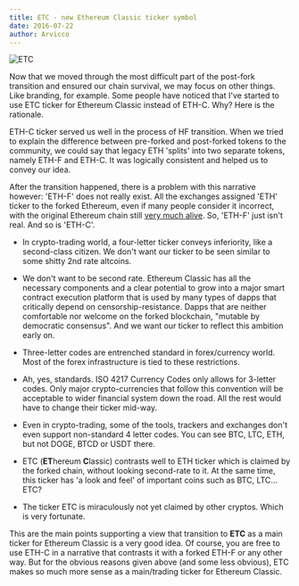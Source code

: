```yaml
---
title: ETC - new Ethereum Classic ticker symbol
date: 2016-07-22
author: Arvicco
---
```

![ETC](https://upload.wikimedia.org/wikipedia/commons/9/9a/Logo_ETC_TV_2015.png)

Now that we moved through the most difficult part of the post-fork transition and ensured our chain survival, we may focus on other things. Like branding, for example. Some people have noticed that I've started to use ETC ticker for Ethereum Classic instead of ETH-C. Why? Here is the rationale.

ETH-C ticker served us well in the process of HF transition. When we tried to explain the difference between pre-forked and post-forked tokens to the community, we could say that legacy ETH 'splits' into two separate tokens, namely ETH-F and ETH-C. It was logically consistent and helped us to convey our idea.

After the transition happened, there is a problem with this narrative however: 'ETH-F' does not really exist. All the exchanges assigned 'ETH' ticker to the forked Ethereum, even if many people consider it incorrect, with the original Ethereum chain still [very much alive](https://np.reddit.com/r/EthereumClassic/comments/4ts1w4/hard_fork_went_smoothly_ethereum_classic_chain_is/). So, 'ETH-F' just isn't real. And so is 'ETH-C'.

* In crypto-trading world, a four-letter ticker conveys inferiority, like a second-class citizen. We don't want our ticker to be seen similar to some shitty 2nd rate altcoins.

* We don't want to be second rate. Ethereum Classic has all the necessary components and a clear potential to grow into a major smart contract execution platform that is used by many types of dapps that critically depend on censorship-resistance. Dapps that are neither comfortable nor welcome on the forked blockchain, "mutable by democratic consensus". And we want our ticker to reflect this ambition early on.

* Three-letter codes are entrenched standard in forex/currency world. Most of the forex infrastructure is tied to these restrictions.

* Ah, yes, standards. ISO 4217 Currency Codes only allows for 3-letter codes. Only major crypto-currencies that follow this convention will be acceptable to wider financial system down the road. All the rest would have to change their ticker mid-way.

* Even in crypto-trading, some of the tools, trackers and exchanges don't even support non-standard 4 letter codes. You can see BTC, LTC, ETH, but not DOGE, BTCD or USDT there.

* ETC (**ET**hereum **C**lassic) contrasts well to ETH ticker which is claimed by the forked chain, without looking second-rate to it. At the same time, this ticker has 'a look and feel' of important coins such as BTC, LTC... ETC?

* The ticker ETC is miraculously not yet claimed by other cryptos. Which is very fortunate.

This are the main points supporting a view that transition to **ETC** as a main ticker for Ethereum Classic is a very good idea. Of course, you are free to use ETH-C in a narrative that contrasts it with a forked ETH-F or any other way. But for the obvious reasons given above (and some less obvious), ETC makes so much more sense as a main/trading ticker for Ethereum Classic.
